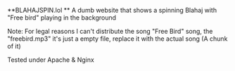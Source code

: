 **BLAHAJSPIN.lol
**
A dumb website that shows a spinning Blahaj with "Free bird" playing in the background

Note: For legal reasons I can't distribute the song "Free Bird" song, the "freebird.mp3" it's just a empty file, replace it with the actual song (A chunk of it)

Tested under Apache & Nginx
